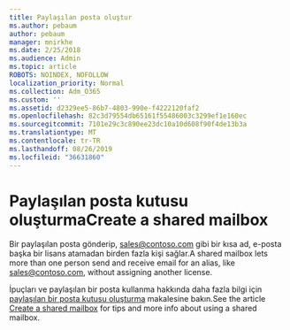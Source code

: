 ```yaml
---
title: Paylaşılan posta oluştur
ms.author: pebaum
author: pebaum
manager: mnirkhe
ms.date: 2/25/2018
ms.audience: Admin
ms.topic: article
ROBOTS: NOINDEX, NOFOLLOW
localization_priority: Normal
ms.collection: Adm_O365
ms.custom: ''
ms.assetid: d2329ee5-86b7-4803-990e-f4222120faf2
ms.openlocfilehash: 82c3d79554db65161f55486003c3299ef1e160ec
ms.sourcegitcommit: 7101e29c3c890ee23dc10a10d608f90f4de13b3a
ms.translationtype: MT
ms.contentlocale: tr-TR
ms.lasthandoff: 08/26/2019
ms.locfileid: "36631860"
---
```

# <a name="create-a-shared-mailbox"></a><span data-ttu-id="bf3a8-102">Paylaşılan posta kutusu oluşturma</span><span class="sxs-lookup"><span data-stu-id="bf3a8-102">Create a shared mailbox</span></span>

<span data-ttu-id="bf3a8-103">Bir paylaşılan posta gönderip, sales@contoso.com gibi bir kısa ad, e-posta başka bir lisans atamadan birden fazla kişi sağlar.</span><span class="sxs-lookup"><span data-stu-id="bf3a8-103">A shared mailbox lets more than one person send and receive email for an alias, like sales@contoso.com, without assigning another license.</span></span> 

<span data-ttu-id="bf3a8-104">İpuçları ve paylaşılan bir posta kullanma hakkında daha fazla bilgi için [paylaşılan bir posta kutusu oluşturma](https://support.office.com/article/Create-a-shared-mailbox-871a246d-3acd-4bba-948e-5de8be0544c9) makalesine bakın.</span><span class="sxs-lookup"><span data-stu-id="bf3a8-104">See the article [Create a shared mailbox](https://support.office.com/article/Create-a-shared-mailbox-871a246d-3acd-4bba-948e-5de8be0544c9) for tips and more info about using a shared mailbox.</span></span> 
  

